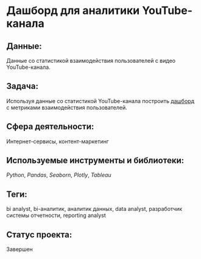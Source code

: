 # Дашборд для аналитики YouTube-канала

## Данные:

Данные со статистикой взаимодействия пользователей с видео YouTube-канала.

## Задача:

Используя данные со статистикой YouTube-канала построить [дашборд](https://public.tableau.com/app/profile/igor6948/viz/YouTube_analytics_pattern/Analyticsdashboard?publish=yes) с метриками взаимодействия пользователей.

## Сфера деятельности:

Интернет-сервисы, контент-маркетинг

## Используемые инструменты и библиотеки:

_Python_, _Pandas_, _Seaborn_, _Plotly_, _Tableau_

## Теги:

bi analyst, bi-аналитик, аналитик данных, data analyst, разработчик системы отчетности, reporting analyst

## Статус проекта:

Завершен
